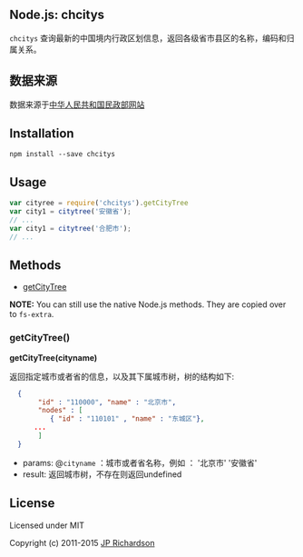 

Node.js: chcitys
--------
`chcitys` 查询最新的中国境内行政区划信息，返回各级省市县区的名称，编码和归属关系。


数据来源
----
数据来源于[中华人民共和国民政部网站](http://www.mca.gov.cn/article/sj/tjbz/a/2016/201603/201604281751.html)



Installation
------------

    npm install --save chcitys



Usage
-----


```js
var cityree = require('chcitys').getCityTree 
var city1 = citytree('安徽省');
// ...
var city1 = citytree('合肥市');
// ...
```



Methods
-------
- [getCityTree](#getCityTree)

**NOTE:** You can still use the native Node.js methods. They are copied over to `fs-extra`.


### getCityTree()

**getCityTree(cityname)**

返回指定城市或者省的信息，以及其下属城市树，树的结构如下:
```json
  {
       "id" : "110000", "name" : "北京市",
       "nodes" : [
          { "id" : "110101" , "name" : "东城区"},
      ...
       ] 
  }
```
  * params:
    @`cityname` ：城市或者省名称，例如 ： '北京市' '安徽省'
  * result:
    返回城市树，不存在则返回undefined



License
-------

Licensed under MIT

Copyright (c) 2011-2015 [JP Richardson](https://github.com/jprichardson)